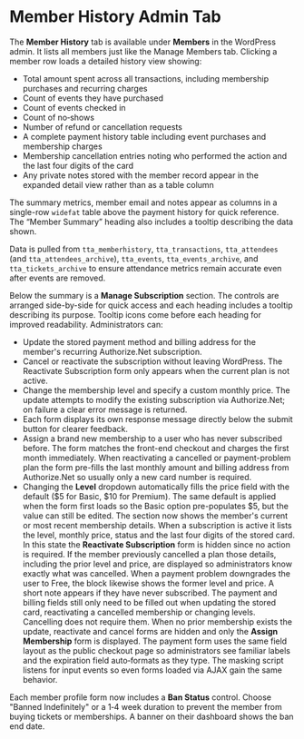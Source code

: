 # Member History Admin Tab

The **Member History** tab is available under **Members** in the WordPress admin. It lists all members just like the Manage Members tab. Clicking a member row loads a detailed history view showing:

- Total amount spent across all transactions, including membership purchases and recurring charges
- Count of events they have purchased
- Count of events checked in
- Count of no‑shows
- Number of refund or cancellation requests
- A complete payment history table including event purchases and membership charges
- Membership cancellation entries noting who performed the action and the last four digits of the card
- Any private notes stored with the member record appear in the expanded detail view rather than as a table column

The summary metrics, member email and notes appear as columns in a single-row `widefat` table above the payment history for quick reference. The “Member Summary” heading also includes a tooltip describing the data shown.

Data is pulled from `tta_memberhistory`, `tta_transactions`, `tta_attendees` (and
`tta_attendees_archive`), `tta_events`, `tta_events_archive`, and
`tta_tickets_archive` to ensure attendance metrics remain accurate even after
events are removed.

Below the summary is a **Manage Subscription** section. The controls are arranged side-by-side for quick access and each heading includes a tooltip describing its purpose. Tooltip icons come before each heading for improved readability. Administrators can:

- Update the stored payment method and billing address for the member's recurring Authorize.Net subscription.
- Cancel or reactivate the subscription without leaving WordPress. The Reactivate
  Subscription form only appears when the current plan is not active.
- Change the membership level and specify a custom monthly price. The update attempts to modify the existing subscription via Authorize.Net; on failure a clear error message is returned.
- Each form displays its own response message directly below the submit button for clearer feedback.
- Assign a brand new membership to a user who has never subscribed before. The form matches the front-end checkout and charges the first month immediately. When reactivating a cancelled or payment-problem plan the form pre-fills the last monthly amount and billing address from Authorize.Net so usually only a new card number is required.
 - Changing the **Level** dropdown automatically fills the price field with the default ($5 for Basic, $10 for Premium). The same default is applied when the form first loads so the Basic option pre-populates $5, but the value can still be edited.
The section now shows the member's current or most recent membership details. When a subscription is active it lists the level, monthly price, status and the last four digits of the stored card. In this state the **Reactivate Subscription** form is hidden since no action is required. If the member previously cancelled a plan those details, including the prior level and price, are displayed so administrators know exactly what was cancelled. When a payment problem downgrades the user to Free, the block likewise shows the former level and price. A short note appears if they have never subscribed. The payment and billing fields still only need to be filled out when updating the stored card, reactivating a cancelled membership or changing levels. Cancelling does not require them.
When no prior membership exists the update, reactivate and cancel forms are hidden and only the **Assign Membership** form is displayed.
The payment form uses the same field layout as the public checkout page so administrators see familiar labels and the expiration field auto‑formats as they type. The masking script listens for input events so even forms loaded via AJAX gain the same behavior.

Each member profile form now includes a **Ban Status** control. Choose "Banned Indefinitely" or a 1‑4 week duration to prevent the member from buying tickets or memberships. A banner on their dashboard shows the ban end date.
